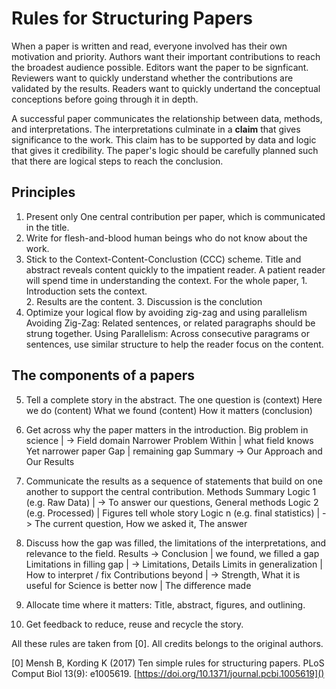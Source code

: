 Rules for Structuring Papers
============================

When a paper is written and read, everyone involved has their own motivation and priority.
Authors want their important contributions to reach the broadest audience possible.
Editors want the paper to be signficant.
Reviewers want to quickly understand whether the contributions are validated by the results.
Readers want to quickly undertand the conceptual conceptions before going through it in depth.

A successful paper communicates the relationship between data, methods, and interpretations.
The interpretations culminate in a __claim__ that gives significance to the work.
This claim has to be supported by data and logic that gives it credibility.
The paper's logic should be carefully planned such that there are logical steps to reach the conclusion.

Principles
----------

1. Present only One central contribution per paper, which is communicated in the title.
2. Write for flesh-and-blood human beings who do not know about the work.
3. Stick to the Context-Content-Conclustion (CCC) scheme.
    Title and abstract reveals content quickly to the impatient reader.
    A patient reader will spend time in understanding the context.
    For the whole paper,
        1. Introduction sets the context.   
        2. Results are the content.
        3. Discussion is the conclution
4. Optimize your logical flow by avoiding zig-zag and using parallelism
    Avoiding Zig-Zag: Related sentences, or related paragraphs should be strung together.
    Using Parallelism: Across consecutive paragrams or sentences, use similar structure to help the reader focus on the content.

The components of a papers
--------------------------

5. Tell a complete story in the abstract.
    The one question is (context)
    Here we do (content)
    What we found (content)
    How it matters (conclusion)
6. Get across why the paper matters in the introduction.
    Big problem in science     | -> Field domain
    Narrower Problem Within    |    what field knows 
    Yet narrower paper Gap     |    remaining gap 
    Summary                    -> Our Approach and Our Results
7. Communicate the results as a sequence of statements that build on one another to support the central contribution.
    Methods Summary
    Logic 1 (e.g. Raw Data)         | -> To answer our questions, General methods
    Logic 2 (e.g. Processed)        | Figures tell whole story
    Logic n (e.g. final statistics) | -> The current question, How we asked it, The answer
8. Discuss how the gap was filled, the limitations of the interpretations, and relevance to the field.
    Results -> Conclusion           | we found, we filled a gap
    Limitations in filling gap      | -> Limitations, Details
    Limits in generalization        | How to interpret / fix
    Contributions beyond            | -> Strength, What it is useful for
    Science is better now           | The difference made


9. Allocate time where it matters: Title, abstract, figures, and outlining.
10. Get feedback to reduce, reuse and recycle the story.

All these rules are taken from [0]. All credits belongs to the original authors.

[0] Mensh B, Kording K (2017) Ten simple rules for structuring papers. PLoS Comput Biol 13(9): e1005619. [https://doi.org/10.1371/journal.pcbi.1005619]()

